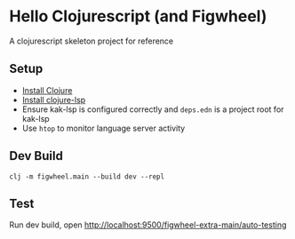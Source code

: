 # Hello Clojurescript (and Figwheel)

A clojurescript skeleton project for reference

## Setup

* [Install Clojure](https://clojure.org/guides/getting_started#_installation_on_linux)
* [Install clojure-lsp](https://github.com/snoe/clojure-lsp#installation)
* Ensure kak-lsp is configured correctly and `deps.edn` is a project root for kak-lsp
* Use `htop` to monitor language server activity

## Dev Build

`clj -m figwheel.main --build dev --repl`

## Test

Run dev build, open [http://localhost:9500/figwheel-extra-main/auto-testing](http://localhost:9500/figwheel-extra-main/auto-testing)
